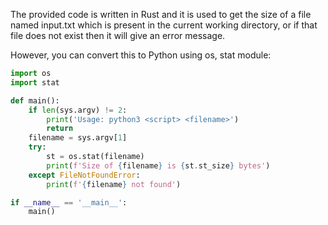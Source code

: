The provided code is written in Rust and it is used to get the size of a file named input.txt which is present in the current working directory, or if that file does not exist then it will give an error message.

However, you can convert this to Python using os, stat module:

```python
import os
import stat

def main():
    if len(sys.argv) != 2:
        print('Usage: python3 <script> <filename>')
        return
    filename = sys.argv[1]
    try:
        st = os.stat(filename)
        print(f'Size of {filename} is {st.st_size} bytes')
    except FileNotFoundError:
        print(f'{filename} not found')

if __name__ == '__main__':
    main()
```
